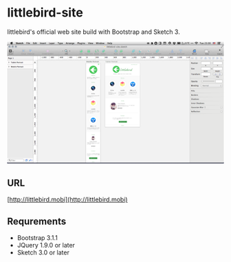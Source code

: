 # littlebird-site

littlebird's official web site build with Bootstrap and Sketch 3.

![](update_sketch-screenshot.png?raw=true)

## URL

[http://littlebird.mobi](http://littlebird.mobi)

## Requrements

- Bootstrap 3.1.1
- JQuery 1.9.0 or later
- Sketch 3.0 or later